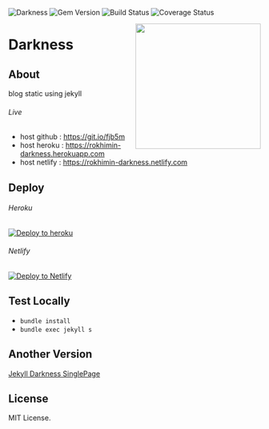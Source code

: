 ![Darkness](https://img.shields.io/badge/jekyll-Darkness-%23222)
![Gem Version](https://img.shields.io/badge/Gem-v%202.6.3-red)
![Build Status](https://travis-ci.com/rokhimin//jekyll-darkness.svg?branch=master)
![Coverage Status](https://img.shields.io/badge/coverage-99%25-green)

<a href="https://github.com/rokhimin/Darkness"><img src="https://media.tenor.com/images/0a3605d63dcca393d5b50f78e3cc87b0/tenor.gif" width="250" align="right"/></a>
# Darkness
## About
blog static using jekyll 

###### Live
- host github : https://git.io/fjb5m
- host heroku : https://rokhimin-darkness.herokuapp.com
- host netlify : https://rokhimin-darkness.netlify.com

## Deploy

###### Heroku
[![Deploy to heroku](https://www.herokucdn.com/deploy/button.png)](https://dashboard.heroku.com/new?button-url=https://github.com/rokhimin/Darkness/tree/deploy_heroku&template=https://github.com/rokhimin/jekyll-darkness/tree/deploy_heroku) 

###### Netlify
 [![Deploy to Netlify](https://www.netlify.com/img/deploy/button.svg)](https://app.netlify.com/start/deploy?repository=https://github.com/rokhimin/jekyll-netlify)

## Test Locally
- ``bundle install``
- ``bundle exec jekyll s``

## Another Version
[Jekyll Darkness SinglePage](https://github.com/rokhimin/jekyll-darkness-singlepage)

## License 
MIT License.
